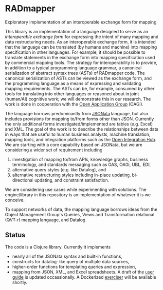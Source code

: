 # RADmapper
Exploratory implementation of an interoperable exchange form for mapping

This library is an implementation of a language designed to serve as an *interoperable exchange form* for expressing the intent of many mapping and data restructuring needs.
As an interoperable exchange form, it is intended that the language can be translated (by humans and machine) into mapping specification in other languages.
For example, it should be possible to translate statements in the exchange form into mapping specification used by commercial mapping tools.
The strategy for interoperability is to provide, in addition to a typical programming language grammar, a canonical serialization of abstract syntax trees (ASTs) of RADmapper code.
The canonical serialization of ASTs can be viewed as the exchange form, and the programming language as a means of expressing and validating mapping requirements.
The ASTs can be, for example,  consumed by other tools for translating into other languages or reasoned about in joint (human/AI) cognitive work; we will demonstrate this in our research.
The work is done in cooperation with the [Open Application Group](https://oagi.org/) (OAGi).

The language borrows predominantly from [JSONata](https://jsonata.org/) language, but also includes provisions for 
mapping to/from forms other than JSON. Currently the only additional forms investigated/implemented are tables (e.g. Excel) and XML.
The goal of the  work is to describe the relationships between data in ways that are useful to human business analysts, machine translation, 
mapping tools, and integration platforms such as the [Open Integration Hub](https://www.openintegrationhub.org/?lang=en). 
We are starting with a core capability based on JSONata, but we are considering a wider set of requirement including 
    
1. investigation of mapping to/from APIs, knowledge graphs, business terminology, and standards messaging such as OAS, OAGi, UBL, EDI, 
2. alternative query styles (e.g. like Datalog), and 
3. alternative restructuring styles including in-place updating, bi-directional updating, and constraint satisfaction.
    
We are considering use cases while experimenting with solutions. 
The engine/library in this repository is an implementation of whatever it is we conceive. 

To support networks of data, the mapping language borrows ideas from the Object Management Group's Queries, Views and Transformation relational (QVT-r)
mapping language, and Datalog.

## Status
The code is a Clojure library. Currently it implements 
  - nearly all of the JSONata syntax and built-in functions,
  - constructs for datalog-like query of multiple data sources,
  - higher-order functions for templating queries and expression,
  - mapping from JSON, XML, and Excel spreadsheets.
A draft of the [user guide](https://github.com/pdenno/interop-mapping/blob/main/interop-mapping.pdf) is updated occassionally.
A Dockerized [exerciser](https://github.com/pdenno/RADmapperExerciser) will be available shortly.

